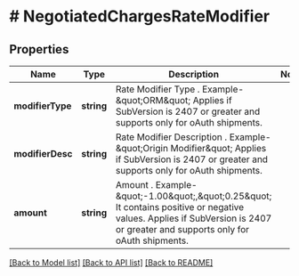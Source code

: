 # # NegotiatedChargesRateModifier

## Properties

Name | Type | Description | Notes
------------ | ------------- | ------------- | -------------
**modifierType** | **string** | Rate Modifier Type . Example- \&quot;ORM\&quot;  Applies if SubVersion is 2407 or greater and supports only for oAuth shipments. |
**modifierDesc** | **string** | Rate Modifier Description . Example- \&quot;Origin Modifier\&quot;  Applies if SubVersion is 2407 or greater and supports only for oAuth shipments. |
**amount** | **string** | Amount . Example- \&quot;-1.00\&quot;,\&quot;0.25\&quot;  It contains positive or negative values.  Applies if SubVersion is 2407 or greater and supports only for oAuth shipments. |

[[Back to Model list]](../../README.md#models) [[Back to API list]](../../README.md#endpoints) [[Back to README]](../../README.md)
